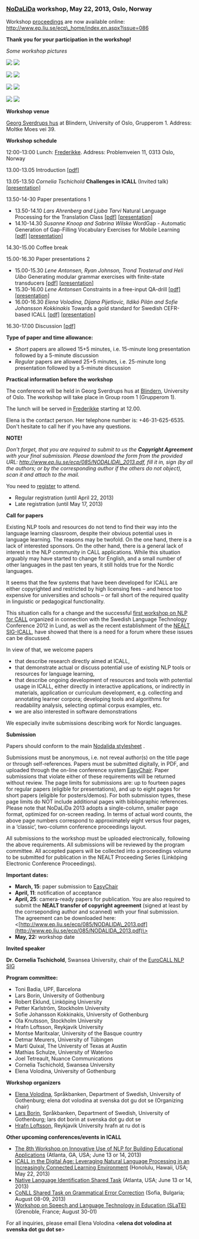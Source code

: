 ### [NoDaLiDa]( http://hf.uio.no/nodalida/) workshop, May 22, 2013, Oslo, Norway

Workshop [proceedings](http://www.ep.liu.se/ecp_home/index.en.aspx?issue=086) are now available online: http://www.ep.liu.se/ecp\_home/index.en.aspx?issue=086

  
**Thank you for your participation in the workshop!**

_Some workshop pictures_

![](http://spraakbanken.gu.se/sites/spraakbanken.gu.se/files/2013-05-22%2013.55.19.jpg) ![](http://spraakbanken.gu.se/sites/spraakbanken.gu.se/files/2013-05-22%2013.55.29.jpg) 

![](http://spraakbanken.gu.se/sites/spraakbanken.gu.se/files/2013-05-22%2013.17.16.jpg) ![](http://spraakbanken.gu.se/sites/spraakbanken.gu.se/files/IMG_0313.jpg)

![](http://spraakbanken.gu.se/sites/spraakbanken.gu.se/files/IMG_0321.jpg) ![](http://spraakbanken.gu.se/sites/spraakbanken.gu.se/files/2013-05-22%2015.01.57.jpg)

![](http://spraakbanken.gu.se/sites/spraakbanken.gu.se/files/2013-05-22%2014.20.06.jpg) ![](http://spraakbanken.gu.se/sites/spraakbanken.gu.se/files/IMG_0322.jpg)  

  
**Workshop venue**

[Georg Sverdrups hus](http://www.uio.no/om/finn-fram/omrader/blindern/bl27/) at Blindern, University of Oslo, Grupperom 1. Address: Moltke Moes vei 39.

  
**Workshop schedule**

12:00-13:00 Lunch: [Frederikke](http://www.uio.no/om/finn-fram/omrader/blindern/bl03/). Address: Problemveien 11, 0313 Oslo, Norway

13.00-13.05 Introduction [\[pdf\]](http://spraakbanken.gu.se/sites/spraakbanken.gu.se/files/Nodalida_ws_intro.pdf)

13.05-13.50 _Cornelia Tschichold_ **Challenges in ICALL** (Invited talk) [\[presentation\]](http://spraakbanken.gu.se/sites/spraakbanken.gu.se/files/ICALL_handout_invited_talk.pdf)

13.50-14-30 Paper presentations 1

*   13.50-14.10 _Lars Ahrenberg and Ljuba Tarvi_ Natural Language Processing for the Translation Class [\[pdf\]](http://spraakbanken.gu.se/sites/spraakbanken.gu.se/files/60_AhrenbergTarvi.pdf) [\[presentation\]](http://spraakbanken.gu.se/sites/spraakbanken.gu.se/files/Lars_Ahrenberg_oslo2.pdf)
*   14.10-14.30 _Susanne Knoop and Sabrina Wilske_ WordGap - Automatic Generation of Gap-Filling Vocabulary Exercises for Mobile Learning [\[pdf\]](http://spraakbanken.gu.se/sites/spraakbanken.gu.se/files/81_knoop_wilske.pdf) [\[presentation\]](http://spraakbanken.gu.se/sites/spraakbanken.gu.se/files/Knoop_Wilske_WordGap_Presentation.pdf)

14.30-15.00 Coffee break

15.00-16.30 Paper presentations 2

*   15.00-15.30 _Lene Antonsen, Ryan Johnson, Trond Trosterud and Heli Uibo_ Generating modular grammar exercises with finite-state transducers [\[pdf\]](http://spraakbanken.gu.se/sites/spraakbanken.gu.se/files/64_Antonsen_etal.pdf) [\[presentation\]](http://spraakbanken.gu.se/sites/spraakbanken.gu.se/files/morfaslides_Lene_etal.pdf)
*   15.30-16.00 _Lene Antonsen_ Constraints in a free-input QA-drill [\[pdf\]](http://spraakbanken.gu.se/sites/spraakbanken.gu.se/files/65_antonsen.pdf) [\[presentation\]](http://spraakbanken.gu.se/sites/spraakbanken.gu.se/files/presCG_Lene.pdf)
*   16.00-16.30 _Elena Volodina, Dijana Pijetlovic, Ildikó Pilán and Sofie Johansson Kokkinakis_ Towards a gold standard for Swedish CEFR-based ICALL [\[pdf\]](http://spraakbanken.gu.se/sites/spraakbanken.gu.se/files/56_volodina_etal.pdf) [\[presentation\]](http://spraakbanken.gu.se/sites/spraakbanken.gu.se/files/Larka_22maj2013.pdf)

16.30-17.00 Discussion [\[pdf\]](http://spraakbanken.gu.se/sites/spraakbanken.gu.se/files/Nodalida_ws_discussion.pdf
)

**Type of paper and time allowance:**

*   _Short_ papers are allowed 15+5 minutes, i.e. 15-minute long presentation followed by a 5-minute discussion
*   _Regular_ papers are allowed 25+5 minutes, i.e. 25-minute long presentation followed by a 5-minute discussion

  
**Practical information before the workshop**

The conference will be held in Georg Sverdrups hus at [Blindern](http://www.uio.no/om/finn-fram/omrader/blindern/bl27/), University of Oslo. The workshop will take place in Group room 1 (Grupperom 1).

The lunch will be served in [Frederikke](http://www.uio.no/om/finn-fram/omrader/blindern/bl03/) starting at 12.00.

Elena is the contact person. Her telephone number is: +46-31-625-6535. Don't hesitate to call her if you have any questions.

  
**NOTE!**

_Don't forget, that you are required to submit to us the **Copyright Agreement** with your final submission. Please download the form from the provided URL: http://www.ep.liu.se/ecp/085/NODALIDA\_2013.pdf, fill it in, sign (by all the authors; or by the corresponding author if the others do not object), scan it and attach to the mail._

You need to [register](http://www.hf.uio.no/iln/english/research/news-and-events/events/conferences/2013/nodalida/registration/) to attend.

*   Regular registration (until April 22, 2013)
*   Late registration (until May 17, 2013)

  
**Call for papers**

Existing NLP tools and resources do not tend to find their way into the language learning classroom, despite their obvious potential uses in language learning. The reasons may be twofold. On the one hand, there is a lack of interested sponsors. On the other hand, there is a general lack of interest in the NLP community in CALL applications. While this situation arguably may have started to change for English, and a small number of other languages in the past ten years, it still holds true for the Nordic languages.

It seems that the few systems that have been developed for ICALL are either copyrighted and restricted by high licensing fees – and hence too expensive for universities and schools – or fall short of the required quality in linguistic or pedagogical functionality.

This situation calls for a change and the successful [first workshop on NLP for CALL](http://spraakbanken.gu.se/eng/Research/icall/NLP4CALL) organized in connection with the Swedish Language Technology Conference 2012 in Lund, as well as the recent establishment of the [NEALT SIG-ICALL](http://spraakbanken.gu.se/eng/Research/icall/SIG-ICALL), have showed that there is a need for a forum where these issues can be discussed.

In view of that, we welcome papers

*   that describe research directly aimed at ICALL,
*   that demonstrate actual or discuss potential use of existing NLP tools or resources for language learning,
*   that describe ongoing development of resources and tools with potential usage in ICALL, either directly in interactive applications, or indirectly in materials, application or curriculum development, e.g. collecting and annotating learner corpora; developing tools and algorithms for readability analysis, selecting optimal corpus examples, etc.
*   we are also interested in software demonstrations

We especially invite submissions describing work for Nordic languages.

  
**Submission**

Papers should conform to the main [Nodalida stylesheet](http://emmtee.net/oe/nodalida13/) .

Submissions must be anonymous, i.e. not reveal author(s) on the title page or through self-references. Papers must be submitted digitally, in PDF, and uploaded through the on-line conference system [EasyChair](https://www.easychair.org/conferences/?conf=nodalida2013). Paper submissions that violate either of these requirements will be returned without review. The page limits for submissions are: up to fourteen pages for regular papers (eligible for presentations), and up to eight pages for short papers (eligible for posters/demos). For both submission types, these page limits do NOT include additional pages with bibliographic references. Please note that NoDaLiDa 2013 adopts a single-column, smaller page format, optimized for on-screen reading. In terms of actual word counts, the above page numbers correspond to approximately eight versus four pages, in a ‘classic’, two-column conference proceedings layout.

All submissions to the workshop must be uploaded electronically, following the above requirements. All submissions will be reviewed by the program committee. All accepted papers will be collected into a proceedings volume to be submitted for publication in the NEALT Proceeding Series (Linköping Electronic Conference Proceedings).

  
**Important dates:**

*   **March, 15**: paper submission to [EasyChair](https://www.easychair.org/conferences/?conf=nodalida2013)
*   **April, 11**: notification of acceptance
*   **April, 25**: camera-ready papers for publication. You are also required to submit the **NEALT transfer of copyright agreement** (signed at least by the corrseponding author and scanned) with your final submission.  
    The agreement can be downloaded here: <[http://www.ep.liu.se/ecp/085/NODALIDA\_2013.pdf](http://www.ep.liu.se/ecp/085/NODALIDA_2013.pdf)\>
*   **May, 22:** workshop date

  
**Invited speaker**

**Dr. Cornelia Tschichold**, Swansea University, chair of the [EuroCALL NLP SIG](http://www.eurocall-languages.org/sigs/langproc.html)

  
**Program committee:**

*   Toni Badia, UPF, Barcelona
*   Lars Borin, University of Gothenburg
*   Robert Eklund, Linköping University
*   Petter Karlström, Stockholm University
*   Sofie Johansson Kokkinakis, University of Gothenburg
*   Ola Knutsson, Stockholm University
*   Hrafn Loftsson, Reykjavik University
*   Montse Maritxalar, University of the Basque country
*   Detmar Meurers, University of Tübingen
*   Martí Quixal, The Universty of Texas at Austin
*   Mathias Schulze, University of Waterloo
*   Joel Tetreault, Nuance Communications
*   Cornelia Tschichold, Swansea University
*   Elena Volodina, University of Gothenburg

  
**Workshop organizers**

*   [Elena Volodina](http://spraakbanken.gu.se/eng/personal/elena), Språkbanken, Department of Swedish, University of Gothenburg; elena dot volodina at svenska dot gu dot se (Organizing chair)
*   [Lars Borin](http://spraakbanken.gu.se/eng/personal/lars), Språkbanken, Department of Swedish, University of Gothenburg; lars dot borin at svenska dot gu dot se
*   [Hrafn Loftsson](http://www.ru.is/~hrafn/), Reykjavik University hrafn at ru dot is

  
**Other upcoming conferences/events in ICALL**

*   [The 8th Workshop on Innovative Use of NLP for Building Educational Applications](http://www.cs.rochester.edu/~tetreaul/naacl-bea8.html) (Atlanta, GA, USA; June 13 or 14, 2013)
*   [ICALL in the Digital Age: Leveraging Natural Language Processing in an Increasingly Connected Learning Environment](https://calico.org/page.php?id=612#nlp2013) (Honolulu, Hawaii, USA; May 22, 2013)
*   [Native Language Identification Shared Task](http://www.nlisharedtask2013.org/) (Atlanta, USA; June 13 or 14, 2013)
*   [CoNLL Shared Task on Grammatical Error Correction](http://nlp.comp.nus.edu.sg/conll13st) (Sofia, Bulgaria; August 08-09, 2013)
*   [Workshop on Speech and Language Technology in Education (SLaTE)](http://www.slate2013.org/) (Grenoble, France; August 30-01)

For all inquiries, please email Elena Volodina <**elena dot volodina at svenska dot gu dot se**\>

